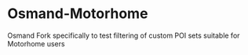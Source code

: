 Osmand-Motorhome
================

Osmand Fork specifically to test filtering of custom POI sets suitable for Motorhome users
